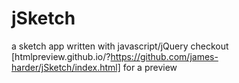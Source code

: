 # jSketch
a sketch app written with javascript/jQuery
checkout [htmlpreview.github.io/?https://github.com/james-harder/jSketch/index.html] for a preview
